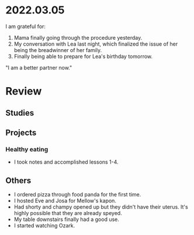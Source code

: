# 2022.03.05

I am grateful for:

1. Mama finally going through the procedure yesterday.
2. My conversation with Lea last night, which finalized the issue of her being the breadwinner of her family.
3. Finally being able to prepare for Lea's birthday tomorrow.

"I am a better partner now."

# Review

## Studies

## Projects

### Healthy eating

- I took notes and accomplished lessons 1-4.

## Others

- I ordered pizza through food panda for the first time.
- I hosted Eve and Josa for Mellow's kapon.
- Had shorty and champy opened up but they didn't have their uterus. It's highly possible that they are already speyed.
- My table downstairs finally had a good use.
- I started watching Ozark.

